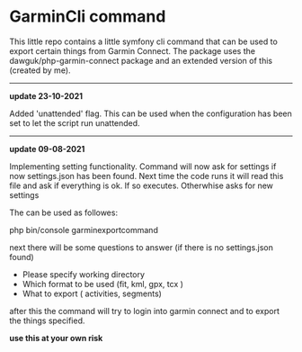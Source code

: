 # GarminCli command

This little repo contains a little symfony cli command that can be used to 
export certain things from Garmin Connect. The package uses the dawguk/php-garmin-connect
package and an extended version of this (created by me). 

***
**update 23-10-2021**

Added 'unattended' flag. This can be used when the configuration has been set to let the script run unattended.

***
**update 09-08-2021**

Implementing setting functionality. Command will now ask for settings if now settings.json has been found. Next time 
the code runs it will read this file and ask if everything is ok. If so executes. Otherwhise asks for new settings



The can be used as followes: 

php bin/console garminexportcommand

next there will be some questions to answer (if there is no settings.json found)

- Please specify working directory 
- Which format to be used (fit, kml, gpx, tcx )
- What to export ( activities, segments)
 
after this the command will try to login into garmin connect and to export the things specified. 

**use this at your own risk**
